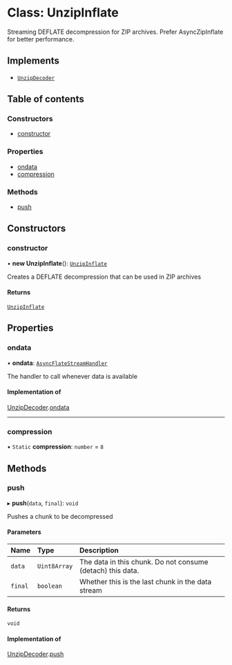# Class: UnzipInflate

Streaming DEFLATE decompression for ZIP archives. Prefer AsyncZipInflate for
better performance.

## Implements

- [`UnzipDecoder`](../interfaces/UnzipDecoder.md)

## Table of contents

### Constructors

- [constructor](UnzipInflate.md#constructor)

### Properties

- [ondata](UnzipInflate.md#ondata)
- [compression](UnzipInflate.md#compression)

### Methods

- [push](UnzipInflate.md#push)

## Constructors

### constructor

• **new UnzipInflate**(): [`UnzipInflate`](UnzipInflate.md)

Creates a DEFLATE decompression that can be used in ZIP archives

#### Returns

[`UnzipInflate`](UnzipInflate.md)

## Properties

### ondata

• **ondata**: [`AsyncFlateStreamHandler`](../README.md#asyncflatestreamhandler)

The handler to call whenever data is available

#### Implementation of

[UnzipDecoder](../interfaces/UnzipDecoder.md).[ondata](../interfaces/UnzipDecoder.md#ondata)

___

### compression

▪ `Static` **compression**: `number` = `8`

## Methods

### push

▸ **push**(`data`, `final`): `void`

Pushes a chunk to be decompressed

#### Parameters

| Name | Type | Description |
| :------ | :------ | :------ |
| `data` | `Uint8Array` | The data in this chunk. Do not consume (detach) this data. |
| `final` | `boolean` | Whether this is the last chunk in the data stream |

#### Returns

`void`

#### Implementation of

[UnzipDecoder](../interfaces/UnzipDecoder.md).[push](../interfaces/UnzipDecoder.md#push)
